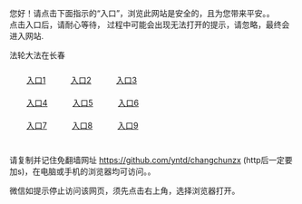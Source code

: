 您好！请点击下面指示的“入口”，浏览此网站是安全的，且为您带来平安。。 <br/>
点击入口后，请耐心等待， 过程中可能会出现无法打开的提示，请忽略，最终会进入网站. </br>

法轮大法在长春<br/>
<div style="padding:10px"><a style="margin:20px" target="_blank" href="https://d1po2scsxt5hma.cloudfront.net/2Qpsp?yxpdrdh" id="ccLink1" rel="nofollow">入口1</a> <a target="_blank" style="margin:20px" href="https://d2ypaucvin82uv.cloudfront.net/2Qpsp?vonxw" id="ccLink2" rel="nofollow">入口2</a> <a style="margin:20px" target="_blank" href="https://d2pax2ss6tq23m.cloudfront.net/2Qpsp?gbhwxub" id="ccLink3" rel="nofollow">入口3</a></div>

<div style="padding:10px" ><a style="margin:20px" target="_blank" href="https://d1po2scsxt5hma.cloudfront.net/2Qpsp?yxpdrdh" id="ccLink4" rel="nofollow">入口4</a> <a style="margin:20px" href="https://d2ypaucvin82uv.cloudfront.net/2Qpsp?vonxw" target="_blank" id="ccLink5" rel="nofollow">入口5</a> <a style="margin:20px" href="https://d2pax2ss6tq23m.cloudfront.net/2Qpsp?gbhwxub" target="_blank" id="ccLink6" rel="nofollow">入口6</a></div>

<div style="padding:10px"><a style="margin:20px" target="_blank" href="https://d1po2scsxt5hma.cloudfront.net/2Qpsp?yxpdrdh" id="ccLink7" rel="nofollow">入口7</a> <a style="margin:20px" href="https://d2ypaucvin82uv.cloudfront.net/2Qpsp?vonxw" target="_blank" id="ccLink8" rel="nofollow">入口8</a> <a style="margin:20px" target="_blank" href="https://d2pax2ss6tq23m.cloudfront.net/2Qpsp?gbhwxub" id="ccLink9" rel="nofollow">入口9</a></div>

<br/>



请复制并记住免翻墙网址 https://github.com/yntd/changchunzx (http后一定要加s)，在电脑或手机的浏览器均可访问。。<br/>

微信如提示停止访问该网页，须先点击右上角，选择浏览器打开。

